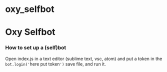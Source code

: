 # oxy_selfbot

# **Oxy Selfbot** 

### **How to set up a (self)bot**

Open index.js in a text editor (sublime text, vsc, atom) and put a token in the `bot.login('`here put token`')` save file, and run it. 
 

